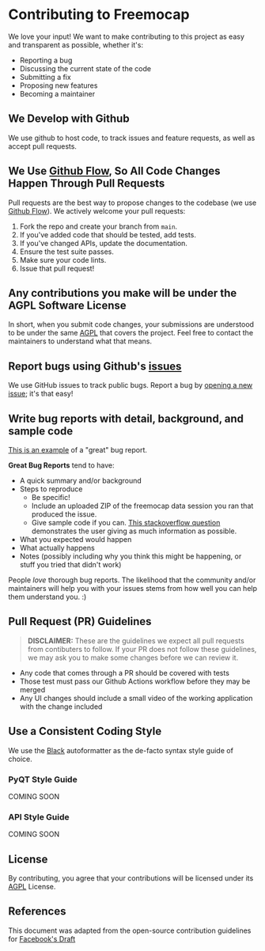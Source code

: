 # Contributing to Freemocap

We love your input! We want to make contributing to this project as easy and transparent as possible, whether it's:

- Reporting a bug
- Discussing the current state of the code
- Submitting a fix
- Proposing new features
- Becoming a maintainer

## We Develop with Github

We use github to host code, to track issues and feature requests, as well as accept pull requests.

## We Use [Github Flow](https://docs.github.com/en/get-started/quickstart/github-flow), So All Code Changes Happen Through Pull Requests

Pull requests are the best way to propose changes to the codebase (we
use [Github Flow](https://docs.github.com/en/get-started/quickstart/github-flow)). We actively welcome your pull
requests:

1. Fork the repo and create your branch from `main`.
2. If you've added code that should be tested, add tests.
3. If you've changed APIs, update the documentation.
4. Ensure the test suite passes.
5. Make sure your code lints.
6. Issue that pull request!

## Any contributions you make will be under the AGPL Software License

In short, when you submit code changes, your submissions are understood to be under the same [AGPL](LICENSE) that covers
the project. Feel free to contact the maintainers to understand what that means.

## Report bugs using Github's [issues](https://github.com/freemocap/freemocap/issues)

We use GitHub issues to track public bugs. Report a bug
by [opening a new issue](https://github.com/freemocap/freemocap/issues/new); it's that easy!

## Write bug reports with detail, background, and sample code

[This is an example](http://stackoverflow.com/q/12488905/180626) of a "great" bug report.

**Great Bug Reports** tend to have:

- A quick summary and/or background
- Steps to reproduce
    - Be specific!
    - Include an uploaded ZIP of the freemocap data session you ran that produced the issue.
    - Give sample code if you can. [This stackoverflow question](http://stackoverflow.com/q/12488905/180626)
      demonstrates the user giving as much information as possible.
- What you expected would happen
- What actually happens
- Notes (possibly including why you think this might be happening, or stuff you tried that didn't work)

People *love* thorough bug reports. The likelihood that the community and/or maintainers will help you with your issues
stems from how well you can help them understand you. :)

## Pull Request (PR) Guidelines

> **DISCLAIMER:** These are the guidelines we expect all pull requests from contibuters to follow. If your PR does not
> follow these guidelines, we may ask you to make some changes before we can review it.

- Any code that comes through a PR should be covered with tests
- Those test must pass our Github Actions workflow before they may be merged
- Any UI changes should include a small video of the working application with the change included

## Use a Consistent Coding Style

We use the [Black](https://black.readthedocs.io/en/stable/) autoformatter as the de-facto syntax style guide of choice.

### PyQT Style Guide

COMING SOON

### API Style Guide

COMING SOON

## License

By contributing, you agree that your contributions will be licensed under its [AGPL](LICENSE) License.

## References

This document was adapted from the open-source contribution guidelines
for [Facebook's Draft](https://github.com/facebook/draft-js/blob/main/CONTRIBUTING.md)
